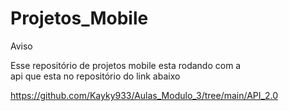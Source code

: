 # Projetos_Mobile


Aviso

Esse repositório de projetos mobile esta rodando com a <br>
api que esta no repositório do link abaixo

https://github.com/Kayky933/Aulas_Modulo_3/tree/main/API_2.0
